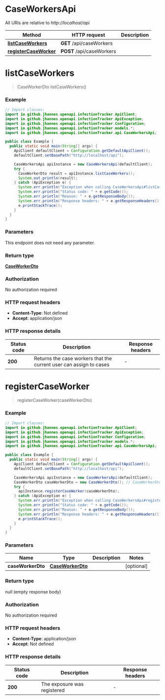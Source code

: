 # CaseWorkersApi

All URIs are relative to *http://localhost/api*

Method | HTTP request | Description
------------- | ------------- | -------------
[**listCaseWorkers**](CaseWorkersApi.md#listCaseWorkers) | **GET** /api/caseWorkers | 
[**registerCaseWorker**](CaseWorkersApi.md#registerCaseWorker) | **POST** /api/caseWorkers | 


<a name="listCaseWorkers"></a>
# **listCaseWorkers**
> CaseWorkerDto listCaseWorkers()



### Example
```java
// Import classes:
import io.github.jhannes.openapi.infectionTracker.ApiClient;
import io.github.jhannes.openapi.infectionTracker.ApiException;
import io.github.jhannes.openapi.infectionTracker.Configuration;
import io.github.jhannes.openapi.infectionTracker.models.*;
import io.github.jhannes.openapi.infectionTracker.api.CaseWorkersApi;

public class Example {
  public static void main(String[] args) {
    ApiClient defaultClient = Configuration.getDefaultApiClient();
    defaultClient.setBasePath("http://localhost/api");

    CaseWorkersApi apiInstance = new CaseWorkersApi(defaultClient);
    try {
      CaseWorkerDto result = apiInstance.listCaseWorkers();
      System.out.println(result);
    } catch (ApiException e) {
      System.err.println("Exception when calling CaseWorkersApi#listCaseWorkers");
      System.err.println("Status code: " + e.getCode());
      System.err.println("Reason: " + e.getResponseBody());
      System.err.println("Response headers: " + e.getResponseHeaders());
      e.printStackTrace();
    }
  }
}
```

### Parameters
This endpoint does not need any parameter.

### Return type

[**CaseWorkerDto**](CaseWorkerDto.md)

### Authorization

No authorization required

### HTTP request headers

 - **Content-Type**: Not defined
 - **Accept**: application/json

### HTTP response details
| Status code | Description | Response headers |
|-------------|-------------|------------------|
**200** | Returns the case workers that the current user can assign to cases |  -  |

<a name="registerCaseWorker"></a>
# **registerCaseWorker**
> registerCaseWorker(caseWorkerDto)



### Example
```java
// Import classes:
import io.github.jhannes.openapi.infectionTracker.ApiClient;
import io.github.jhannes.openapi.infectionTracker.ApiException;
import io.github.jhannes.openapi.infectionTracker.Configuration;
import io.github.jhannes.openapi.infectionTracker.models.*;
import io.github.jhannes.openapi.infectionTracker.api.CaseWorkersApi;

public class Example {
  public static void main(String[] args) {
    ApiClient defaultClient = Configuration.getDefaultApiClient();
    defaultClient.setBasePath("http://localhost/api");

    CaseWorkersApi apiInstance = new CaseWorkersApi(defaultClient);
    CaseWorkerDto caseWorkerDto = new CaseWorkerDto(); // CaseWorkerDto | 
    try {
      apiInstance.registerCaseWorker(caseWorkerDto);
    } catch (ApiException e) {
      System.err.println("Exception when calling CaseWorkersApi#registerCaseWorker");
      System.err.println("Status code: " + e.getCode());
      System.err.println("Reason: " + e.getResponseBody());
      System.err.println("Response headers: " + e.getResponseHeaders());
      e.printStackTrace();
    }
  }
}
```

### Parameters

Name | Type | Description  | Notes
------------- | ------------- | ------------- | -------------
 **caseWorkerDto** | [**CaseWorkerDto**](CaseWorkerDto.md)|  | [optional]

### Return type

null (empty response body)

### Authorization

No authorization required

### HTTP request headers

 - **Content-Type**: application/json
 - **Accept**: Not defined

### HTTP response details
| Status code | Description | Response headers |
|-------------|-------------|------------------|
**200** | The exposure was registered |  -  |

